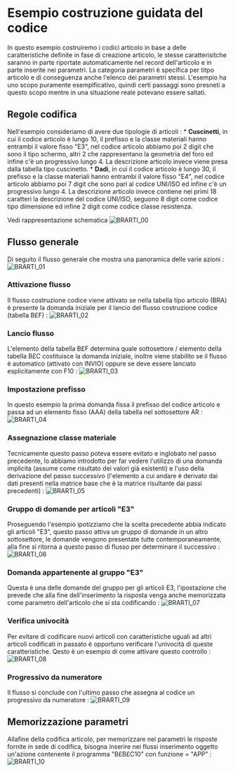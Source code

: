 # Esempio costruzione guidata del codice
In questo esempio costruiremo i codici articolo in base a delle caratteristiche definite in fase di creazione articolo, le stesse caratterisitche saranno in parte riportate automaticamente nel record dell'articolo e in parte inserite nei parametri. La categoria parametri è specifica per titpo articolo e di conseguenza anche l'elenco dei parametri stessi.
L'esempio ha uno scopo puramente esemplficativo, quindi certi passaggi sono presneti a questo scopo mentre in una situazione reale potevano essere saltati.

## Regole codifica
Nell'esempio consideriamo di avere due tipologie di articoli : 
 \* **Cuscinetti**, in cui il codice articolo è lungo 10, il prefisso e la classe materiali hanno entrambi il valore fisso "E3", nel codice articolo abbiamo poi 2 digit che sono il tipo schermo, altri 2 che rappresentano la geometria del foro ed infine c'è un progressivo lungo 4. La descrizione articolo invece viene presa dalla tabella tipo cuscinetto.
 \* **Dadi**, in cui il codice articolo è lungo 30, il prefisso e la classe materiali hanno entrambi il valore fisso "E4", nel codice articolo abbiamo poi 7 digit che sono pari al codice UNI/ISO ed infine c'è un progressivo lungo 4. La descrizione articolo invece contiene nei primi 18 caratteri la descrizione del codice UNI/ISO, seguono 8 digit come codice tipo dimensione ed infine 2 digit come codice classe resistenza.

Vedi rappresentazione schematica
![BRARTI_00](https://doc.smeup.com/immagini/BRARTI_011/BRARTI_00.png)
## Flusso generale
Di seguito il flusso generale che mostra una panoramica delle varie azioni : 
![BRARTI_01](https://doc.smeup.com/immagini/BRARTI_011/BRARTI_01.png)
### Attivazione flusso
Il flusso costruzione codice viene attivato se nella tabella tipo articolo (BRA) è presente la domanda iniziale per il lancio del flusso costruzione codice (tabella B£F) : 
![BRARTI_02](https://doc.smeup.com/immagini/BRARTI_011/BRARTI_02.png)
### Lancio flusso
L'elemento della tabella B£F determina quale sottosettore / elemento della tabella B£C costituisce la domanda iniziale, inoltre viene stabilito se il flusso è automatico (attivato con INVIO) oppure se deve essere lanciato esplicitamente con F10 : 
![BRARTI_03](https://doc.smeup.com/immagini/BRARTI_011/BRARTI_03.png)
### Impostazione prefisso
In questo esempio la prima domanda fissa il prefisso del codice articolo e passa ad un elemento fisso (AAA) della tabella nel sottosettore AR : 
![BRARTI_04](https://doc.smeup.com/immagini/BRARTI_011/BRARTI_04.png)
### Assegnazione classe materiale
Tecnicamente questo passo poteva essere evitato e inglobato nel passo precedente, lo abbiamo introdotto per far vedere l'utilizzo di una domanda implicita (assume come risultato dei valori già esistenti) e l'uso della derivazione del passo successivo (l'elemento a cui andare è derivato dai dati presenti nella matrice base che è la matrice risultante dai passi precedenti) : 
![BRARTI_05](https://doc.smeup.com/immagini/BRARTI_011/BRARTI_05.png)
### Gruppo di domande per articoli "E3"
Proseguendo l'esempio ipotizziamo che la scelta precedente abbia indicato gli articoli "E3",  questo passo attiva un gruppo di domande in un altro sottosettore, le domande vengono presentate tutte contemporaneamente, alla fine si ritorna a questo passo di flusso per determinare il successivo : 
![BRARTI_06](https://doc.smeup.com/immagini/BRARTI_011/BRARTI_06.png)
### Domanda appartenente al gruppo "E3"
Questa è una delle domande del gruppo per gli articoli E3, l'ipostazione che prevede che alla fine dell'inserimento la risposta venga anche memorizzata come parametro dell'articolo che si sta codificando : 
![BRARTI_07](https://doc.smeup.com/immagini/BRARTI_011/BRARTI_07.png)
### Verifica univocità
Per evitare di codificare nuovi articoli con caratteristiche uguali ad altri articoli codificati in passato è opportuno verificare l'univocità di queste caratteristiche. Qesto è un esempio di come attivare questo controllo : 
![BRARTI_08](https://doc.smeup.com/immagini/BRARTI_011/BRARTI_08.png)
### Progressivo da numeratore
Il flusso si conclude con l'ultimo passo che assegna al codice un progressivo da numeratore : 
![BRARTI_09](https://doc.smeup.com/immagini/BRARTI_011/BRARTI_09.png)
## Memorizzazione parametri
Allafine della codifica articolo, per memorizzare nei parametri le risposte fornite in sede di codifica, bisogna inserire nei flussi inserimento oggetto un'azione contenente il programma "B£B£C10" con funzione = "APP" : 
![BRARTI_10](https://doc.smeup.com/immagini/BRARTI_011/BRARTI_10.png)